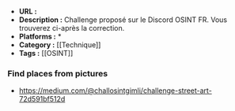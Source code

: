 - **URL :** 
- **Description :** Challenge proposé sur le Discord OSINT FR. Vous trouverez ci-après la correction.
- **Platforms :** *
- **Category :** [[Technique]]
- **Tags :** [[OSINT]]

### Find places from pictures
- https://medium.com/@challosintgimli/challenge-street-art-72d591bf512d